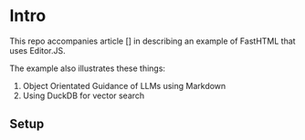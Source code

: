 # Intro

This repo accompanies article [] in describing an example of FastHTML that uses Editor.JS.

The example also illustrates these things:
1. Object Orientated Guidance of LLMs using Markdown
2. Using DuckDB for vector search 


## Setup 